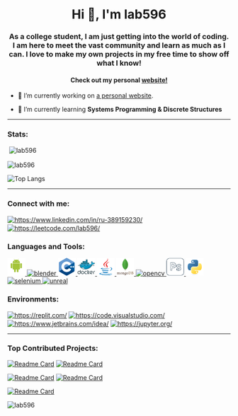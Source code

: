 <h1 align="center">Hi 👋, I'm lab596</h1>
<h3 align="center">As a college student, I am just getting into the world of coding. I am here to meet the vast community and learn as much as I can. I love to make my own projects in my free time to show off what I know!</h3>
<h4 align="center">Check out my personal <a href="https://lab596.github.io/">website!</a></h4> 

- 🔭 I’m currently working on [a personal website](https://lab596.github.io/).

- 🌱 I’m currently learning **Systems Programming & Discrete Structures**

---
### Stats:

<p>&nbsp;<img align="center" src="https://github-readme-stats.vercel.app/api?username=lab596&show_icons=true&locale=en" alt="lab596" /></p> 

<p><img align="center" src="https://github-readme-streak-stats.herokuapp.com/?user=lab596&" alt="lab596" /></p>

![Top Langs](https://github-readme-stats.vercel.app/api/top-langs/?username=lab596&hide_progress=true)

---

<h3 align="left">Connect with me:</h3>
<p align="left">
<a href="https://www.linkedin.com/in/ru-389159230/" target="blank"><img align="center" src="https://raw.githubusercontent.com/rahuldkjain/github-profile-readme-generator/master/src/images/icons/Social/linked-in-alt.svg" alt="https://www.linkedin.com/in/ru-389159230/" height="30" width="40" /></a>
<a href="https://leetcode.com/lab596/" target="blank"><img align="center" src="https://raw.githubusercontent.com/rahuldkjain/github-profile-readme-generator/master/src/images/icons/Social/leet-code.svg" alt="https://leetcode.com/lab596/" height="30" width="40" /></a>
</p>

<h3 align="left">Languages and Tools:</h3>
<p align="left"> <a href="https://developer.android.com" target="_blank" rel="noreferrer"> <img src="https://raw.githubusercontent.com/devicons/devicon/master/icons/android/android-original-wordmark.svg" alt="android" width="40" height="40"/> </a> <a href="https://www.blender.org/" target="_blank" rel="noreferrer"> <img src="https://download.blender.org/branding/community/blender_community_badge_white.svg" alt="blender" width="40" height="40"/> </a> <a href="https://www.w3schools.com/cpp/" target="_blank" rel="noreferrer"> <img src="https://raw.githubusercontent.com/devicons/devicon/master/icons/cplusplus/cplusplus-original.svg" alt="cplusplus" width="40" height="40"/> </a> <a href="https://www.docker.com/" target="_blank" rel="noreferrer"> <img src="https://raw.githubusercontent.com/devicons/devicon/master/icons/docker/docker-original-wordmark.svg" alt="docker" width="40" height="40"/> </a> <a href="https://www.java.com" target="_blank" rel="noreferrer"> <img src="https://raw.githubusercontent.com/devicons/devicon/master/icons/java/java-original.svg" alt="java" width="40" height="40"/> </a> <a href="https://www.mongodb.com/" target="_blank" rel="noreferrer"> <img src="https://raw.githubusercontent.com/devicons/devicon/master/icons/mongodb/mongodb-original-wordmark.svg" alt="mongodb" width="40" height="40"/> </a> <a href="https://opencv.org/" target="_blank" rel="noreferrer"> <img src="https://www.vectorlogo.zone/logos/opencv/opencv-icon.svg" alt="opencv" width="40" height="40"/> </a> <a href="https://www.photoshop.com/en" target="_blank" rel="noreferrer"> <img src="https://raw.githubusercontent.com/devicons/devicon/master/icons/photoshop/photoshop-line.svg" alt="photoshop" width="40" height="40"/> </a> <a href="https://www.python.org" target="_blank" rel="noreferrer"> <img src="https://raw.githubusercontent.com/devicons/devicon/master/icons/python/python-original.svg" alt="python" width="40" height="40"/> </a> <a href="https://www.selenium.dev" target="_blank" rel="noreferrer"> <img src="https://raw.githubusercontent.com/detain/svg-logos/780f25886640cef088af994181646db2f6b1a3f8/svg/selenium-logo.svg" alt="selenium" width="40" height="40"/> </a> <a href="https://unrealengine.com/" target="_blank" rel="noreferrer"> <img src="https://raw.githubusercontent.com/kenangundogan/fontisto/036b7eca71aab1bef8e6a0518f7329f13ed62f6b/icons/svg/brand/unreal-engine.svg" alt="unreal" width="40" height="40"/> </a> </p> 

<h3 align="left">Environments:</h3>
<p align="left">
<a href="https://replit.com/" target="blank"><img align="center" src="https://uploads-ssl.webflow.com/62016deaf2189207a9b1784c/624964076fbc441ad63a0d9a_replit.svg" alt="https://replit.com/" height="30" width="40" /></a>
<a href="https://code.visualstudio.com/" target="blank"><img align="center" src="https://cdn.freebiesupply.com/logos/thumbs/2x/visual-studio-code-logo.png" alt="https://code.visualstudio.com/" height="30" width="40" /></a>
<a href="https://www.jetbrains.com/idea/" target="blank"><img align="center" src="https://dashboard.snapcraft.io/site_media/appmedia/2017/11/icon_CE_256_2Qe5uEl.png" alt="https://www.jetbrains.com/idea/" height="40" width="40" /></a>
<a href="https://jupyter.org/" target="blank"><img align="center" src="https://technology.amis.nl/wp-content/uploads/2020/11/image-27.png" alt="https://jupyter.org/" height="40" width="40" /></a>
</p>



---

### Top Contributed Projects:

[![Readme Card](https://github-readme-stats.vercel.app/api/pin/?username=xspanger3770&repo=GlobalQuake)](https://github.com/xspanger3770/GlobalQuake) [![Readme Card](https://github-readme-stats.vercel.app/api/pin/?username=apache&repo=streampipes)](https://github.com/apache/streampipes)

[![Readme Card](https://github-readme-stats.vercel.app/api/pin/?username=jreleaser&repo=jreleaser)](https://github.com/jreleaser/jreleaser)  [![Readme Card](https://github-readme-stats.vercel.app/api/pin/?username=Bytedeco&repo=javacv)](https://github.com/bytedeco/javacv) 

[![Readme Card](https://github-readme-stats.vercel.app/api/pin/?username=Polyratings&repo=polyratings)](https://github.com/Polyratings/polyratings)  

<p align="left"> <img src="https://komarev.com/ghpvc/?username=lab596&label=Profile%20views&color=0e75b6&style=flat" alt="lab596" /> </p>




